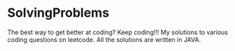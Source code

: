 # SolvingProblems
The best way to get better at coding?
Keep coding!!!
My solutions to various coding questions on leetcode. All the solutions are written in JAVA.
